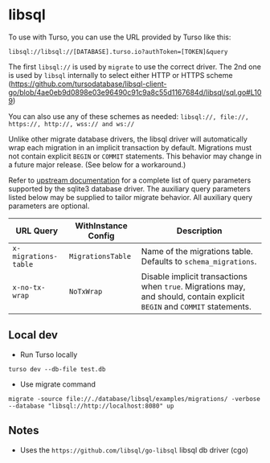 # libsql

To use with Turso, you can use the URL provided by Turso like this:

`libsql://libsql://[DATABASE].turso.io?authToken=[TOKEN]&query`

The first `libsql://` is used by `migrate` to use the correct driver. The 2nd one is used by `libsql` internally to select either HTTP or HTTPS scheme (https://github.com/tursodatabase/libsql-client-go/blob/4ae0eb9d0898e03e96490c91c9a8c55d1167684d/libsql/sql.go#L109)

You can also use any of these schemes as needed:
`libsql://, file://, https://, http://, wss:// and ws://`

Unlike other migrate database drivers, the libsql driver will automatically wrap each migration in an implicit transaction by default. Migrations must not contain explicit `BEGIN` or `COMMIT` statements. This behavior may change in a future major release. (See below for a workaround.)

Refer to [upstream documentation](https://github.com/mattn/go-sqlite3/blob/master/README.md#connection-string) for a complete list of query parameters supported by the sqlite3 database driver. The auxiliary query parameters listed below may be supplied to tailor migrate behavior. All auxiliary query parameters are optional.

| URL Query            | WithInstance Config | Description                                                                                                              |
| -------------------- | ------------------- | ------------------------------------------------------------------------------------------------------------------------ |
| `x-migrations-table` | `MigrationsTable`   | Name of the migrations table. Defaults to `schema_migrations`.                                                           |
| `x-no-tx-wrap`       | `NoTxWrap`          | Disable implicit transactions when `true`. Migrations may, and should, contain explicit `BEGIN` and `COMMIT` statements. |

## Local dev

- Run Turso locally

`turso dev --db-file test.db`

- Use migrate command

`migrate -source file://./database/libsql/examples/migrations/ -verbose --database "libsql://http://localhost:8080" up`

## Notes

- Uses the `https://github.com/libsql/go-libsql` libsql db driver (cgo)
